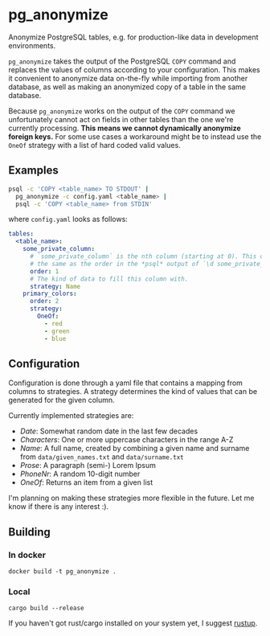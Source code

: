 # pg_anonymize

Anonymize PostgreSQL tables, e.g. for production-like data in development
environments.

`pg_anonymize` takes the output of the PostgreSQL `COPY` command and replaces
the values of columns according to your configuration. This makes it convenient
to anonymize data on-the-fly while importing from another database, as well as
making an anonymized copy of a table in the same database.

Because `pg_anonymize` works on the output of the `COPY` command we
unfortunately cannot act on fields in other tables than the one we're currently
processing. **This means we cannot dynamically anonymize foreign keys.** For
some use cases a workaround might be to instead use the `OneOf` strategy with a
list of hard coded valid values.

## Examples

```bash
psql -c 'COPY <table_name> TO STDOUT' |
  pg_anonymize -c config.yaml <table_name> |
  psql -c 'COPY <table_name> from STDIN'
```

where `config.yaml` looks as follows:

```yaml
tables:
  <table_name>:
    some_private_column:
      # `some_private_column` is the nth column (starting at 0). This order is
      # the same as the order in the *psql* output of `\d some_private_column`.
      order: 1
      # The kind of data to fill this column with.
      strategy: Name
    primary_colors:
      order: 2
      strategy:
        OneOf:
          - red
          - green
          - blue
```

## Configuration

Configuration is done through a yaml file that contains a mapping from columns
to strategies. A strategy determines the kind of values that can be generated
for the given column.

Currently implemented strategies are:
* *Date*: Somewhat random date in the last few decades
* *Characters*: One or more uppercase characters in the range A-Z
* *Name*: A full name, created by combining a given name and surname from
  `data/given_names.txt` and `data/surname.txt`
* *Prose*: A paragraph (semi-) Lorem Ipsum
* *PhoneNr*: A random 10-digit number
* *OneOf*: Returns an item from a given list

I'm planning on making these strategies more flexible in the future. Let me
know if there is any interest :).

## Building

### In docker

`docker build -t pg_anonymize .`

### Local

`cargo build --release`

If you haven't got rust/cargo installed on your system yet, I suggest
[rustup](https://rustup.rs/).
